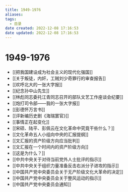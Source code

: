 ```yaml
---
title: 1949-1976
aliases:
tags:
  - 目录
date created: 2022-12-08 17:16:53
date updated: 2022-12-08 17:16:53
---
```


# 1949-1976

- [[把我国建设成为社会主义的现代化强国]]
- [[关于叛徒，内奸，工贼刘少奇罪行的审查报告]]
- [[欢呼北大的一张大字报]]
- [[纪念孙中山先生]]
- [[林彪同志委托江青同志召开的部队文艺工作座谈会纪要]]
- [[炮打司令部——我的一张大字报]]
- [[彭德怀万言书]]
- [[评新编历史剧《海瑞罢官》]]
- [[事情正在起变化]]
- [[宋硕、陆平、彭佩云在文化革命中究竟干些什么？]]
- [[文化革命五人小组向中央的汇报提纲]]
- [[文汇报的资产阶级方向应当批判]]
- [[文汇报在一个时间内的资产阶级方向]]
- [[这是为什么？]]
- [[中共中央关于对待当前党外人士批评的指示]]
- [[中共中央关于组织力量准备反击右派分子进攻的指示]]
- [[中国共产党中央委员会关于无产阶级文化大革命的决定]]
- [[中国共产党中央委员会关于整风运动的指示]]
- [[中国共产党中央委员会通知]]
